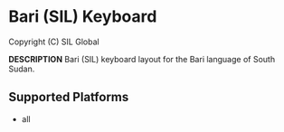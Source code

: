 Bari (SIL) Keyboard
=====================

Copyright (C) SIL Global

__DESCRIPTION__
Bari (SIL) keyboard layout for the Bari language of South Sudan.


Supported Platforms
-------------------
 * all
